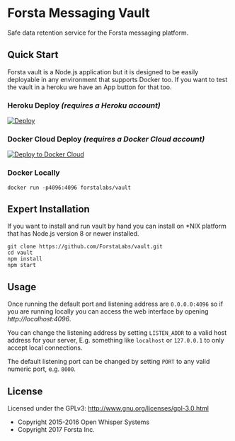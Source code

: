 Forsta Messaging Vault
========
Safe data retention service for the Forsta messaging platform.


Quick Start
--------
Forsta vault is a Node.js application but it is designed to be easily
deployable in any environment that supports Docker too.  If you want to test
the vault in a heroku we have an App button for that too.

### Heroku Deploy _(requires a Heroku account)_
[![Deploy](https://www.herokucdn.com/deploy/button.svg)](https://heroku.com/deploy?template=https://github.com/ForstaLabs/vault)

### Docker Cloud Deploy _(requires a Docker Cloud account)_
[![Deploy to Docker Cloud](https://files.cloud.docker.com/images/deploy-to-dockercloud.svg)](https://cloud.docker.com/stack/deploy/)

### Docker Locally
    docker run -p4096:4096 forstalabs/vault


Expert Installation
--------
If you want to install and run vault by hand you can install on *NIX platform
that has Node.js version 8 or newer installed.

    git clone https://github.com/ForstaLabs/vault.git
    cd vault
    npm install
    npm start


Usage
--------
Once running the default port and listening address are `0.0.0.0:4096` so if you are
running locally you can access the web interface by opening *http://localhost:4096*.

You can change the listening address by setting `LISTEN_ADDR` to a valid host address
for your server, E.g. something like `localhost` or `127.0.0.1` to only accept local
connections.

The default listening port can be changed by setting `PORT` to any valid numeric
port, e.g. `8000`.

License
--------
Licensed under the GPLv3: http://www.gnu.org/licenses/gpl-3.0.html

* Copyright 2015-2016 Open Whisper Systems
* Copyright 2017 Forsta Inc.
